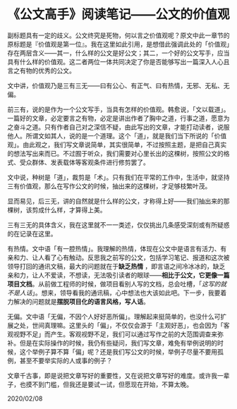 # 《公文高手》阅读笔记——公文的价值观

副标题具有一定的歧义。公文终究是死物，何以言之价值观呢？原文中此一章节的原标题是『价值观是第一位』。我在这里如此引用，是想借此强调此处的「价值观」存在两层含义——其一，什么样的公文是好公文；其二，一个好的公文写手，应当具有什么样的价值观。这二者两位一体共同决定了你是否能够写出一篇深入人心且言之有物的优秀的公文。

文中讲，价值观乃是三有三无——曰有公心、有正气、曰有热情，无邪、无私、无偏。

前三有，说的是作为一个公文写手，当具有怎样的价值观。韩愈说，「文以载道」。一篇好的文章，必定要言之有物，必定是讲出作者了胸中之道，行事之道，愿意为之奋斗之道。只有作者自己对之深信不疑，由此写出的文章，才能打动读者，说服他人。所谓文如其人，说的是一个道理。这个「道」，就是我们当下所说的「价值观」。由此观之，我们写文章说简单，其实很简单，不过按照主题，是把自己真实的想法写出来而已。不过囿于听众，我们需要对心里长出的这棵树，按照公文的格式、受众群体、发表载体等客观条件进行修剪罢了。

文中说，种树是「道」，裁剪是「术」。只有我们在平常的工作中，生活中，就坚持三有价值观，那么在写作公文的时候，抽出来的这棵树，才足够枝繁叶茂。

显而易见，后三无，讲的自然就是什么样的公文，才称得上好——我们抽出来的那棵树，该剪成什么样，才算得上美。

三有三无的具体含义，我在这里就不一一类述，仅仅挑出几条感受深刻或有所疑惑的在记录在这里。

有热情。文中语「有一腔热情」。我理解的热情，体现在公文中是语言有活力、有亲和力、让人看了心有触动。反思我之前写的公文，包括学习笔记、报道和这次被领导打回的通讯文稿，最大的问题就在于**缺乏热情** ，即言语之间冷冰冰的，缺乏亲和力，让人不爱读，不想读，无法吸引读者的眼球——**相比于公文，它更像一篇项目文档**。从前做工程师的时候，做项目看别人写的文档，总会吐槽，「*这写的就不是人话*」。想来，领导看我的通讯稿，心中想法也大该如此吧。下一步，我要着力解决的问题就是**摆脱项目化的语言风格，写人话**。

无偏。文中语「无偏，不因个人好好恶所偏」。理解起来挺简单的，也没什么可扩展之处，世间真理嘛。这里头的「偏」，不仅仅会源于「主观好恶」，也会因为「客观视野不足」而产生。客观视野不足，我们可以通过写作之前的大范围调查来弥补。但是在实际操作的时候，我仍有些疑问，我们写文章，难免有举例说明的时候，这个举例子算不算「偏」呢？还是我们写公文的时候，举例子尽量不要用孤例，甚至不要举实际的人或事的例子？

文章千古事，即是说把文章写好的重要性，又在说把文章写好的难度。或许我一辈子，也摸不到门槛，但我还是要试一试，但愿现在开始，不算太晚。



2020/02/08



